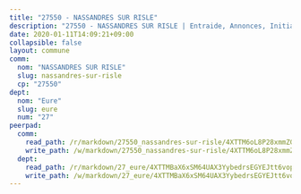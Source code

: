 ```yaml
---
title: "27550 - NASSANDRES SUR RISLE"
description: "27550 - NASSANDRES SUR RISLE | Entraide, Annonces, Initiatives"
date: 2020-01-11T14:09:21+09:00
collapsible: false
layout: commune
comm:
  nom: "NASSANDRES SUR RISLE"
  slug: nassandres-sur-risle
  cp: "27550"
dept:
  nom: "Eure"
  slug: eure
  num: "27"
peerpad:
  comm:
    read_path: /r/markdown/27550_nassandres-sur-risle/4XTTM6oL8P28xmmZGNsim2cMeFs7LCYEEzC84zDHC4dYJFqHQ
    write_path: /w/markdown/27550_nassandres-sur-risle/4XTTM6oL8P28xmmZGNsim2cMeFs7LCYEEzC84zDHC4dYJFqHQ-K3TgUTkr1ca2MeKhaAVJ37L4uvGVkLKCJSGE6zPkDgLb4x69vNyafqy7JsGyuGyJSEC1coAXN4ivNqYyQgJTQMFSKvaSnHkLykMeoHVaN4ZBFmpj9FazdsyRPSiQqSHY6Z8PBmok
  dept:
    read_path: /r/markdown/27_eure/4XTTMBaX6xSM64UAX3YybedrsEGYEJtt6vopdQsPEFtGijgwg
    write_path: /w/markdown/27_eure/4XTTMBaX6xSM64UAX3YybedrsEGYEJtt6vopdQsPEFtGijgwg-K3TgUmjy61Gu7ZFzjoVmiacXP2Rc4pq6sxVCYUX3mFQZWQw9yCKsEoAMagtuW4jJTYhK96DsWW4cPmZLagvQNZ34BscGcu4btrtJibt18c1mpqofaWe6Q3RartDiuMTjY7NrsH4r
---
```



